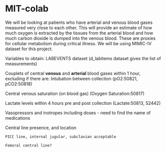 # MIT-colab
We will be looking at patients who have arterial and venous blood gases measured very close to each other. This will provide an estimate of how much oxygen is extracted by the tissues from the arterial blood and how much carbon dioxide is dumped into the venous blood. These are proxies for cellular metabolism during critical illness.
We will be using MIMIC-IV dataset for this project.

Variables to obtain: LABEVENTS dataset (d_labitems dataset gives the list of measurements)

Couplets of central **venous** and **arterial** blood gases within 1 hour, excluding if there are: Intubation between collection (pO2:50821, pCO2:50818)

Central venous saturation (on blood gas) (Oxygen Saturation:50817)

Lactate levels within 4 hours pre and post collection (Lactate:50813, 52442)

Vasopressors and inotropes including doses  - need to find the name of medications 

Central line presence, and location

    PICC line, internal jugular, subclavian acceptable

    Femoral central line?
    
    
